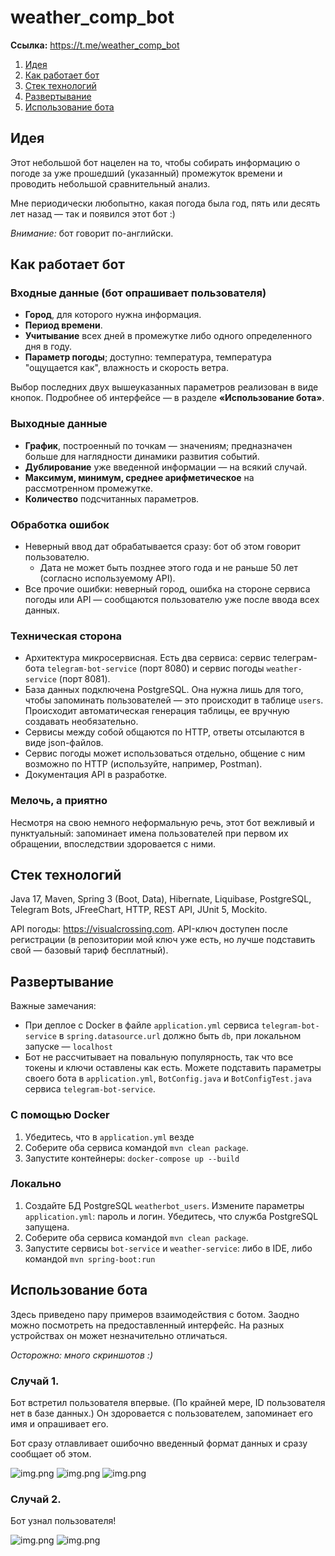 # weather_comp_bot

**Ссылка:** https://t.me/weather_comp_bot

1. [Идея](#идея)
2. [Как работает бот](#как-работает-бот)
3. [Стек технологий](#стек-технологий)
4. [Развертывание](#развертывание)
5. [Использование бота](#использование-бота)

## Идея
Этот небольшой бот нацелен на то, чтобы собирать информацию о погоде за уже прошедший (указанный) промежуток времени и проводить небольшой сравнительный анализ. 

Мне периодически любопытно, какая погода была год, пять или десять лет назад — так и появился этот бот :)

_Внимание:_ бот говорит по-английски.

## Как работает бот
### Входные данные (бот опрашивает пользователя)
* **Город**, для которого нужна информация.
* **Период времени**.
* **Учитывание** всех дней в промежутке либо одного определенного дня в году.
* **Параметр погоды**; доступно: температура, температура "ощущается как", влажность и скорость ветра.

Выбор последних двух вышеуказанных параметров реализован в виде кнопок. Подробнее об интерфейсе — в разделе **«Использование бота»**.

### Выходные данные
* **График**, построенный по точкам — значениям; предназначен больше для наглядности динамики развития событий.
* **Дублирование** уже введенной информации — на всякий случай.
* **Максимум, минимум, среднее арифметическое** на рассмотренном промежутке.
* **Количество** подсчитанных параметров.

### Обработка ошибок
* Неверный ввод дат обрабатывается сразу: бот об этом говорит пользователю.
  * Дата не может быть позднее этого года и не раньше 50 лет (согласно используемому API).
* Все прочие ошибки: неверный город, ошибка на стороне сервиса погоды или API — сообщаются пользователю уже после ввода всех данных.

### Техническая сторона
* Архитектура микросервисная. Есть два сервиса: сервис телеграм-бота `telegram-bot-service` (порт 8080) и сервис погоды `weather-service` (порт 8081).
* База данных подключена PostgreSQL. Она нужна лишь для того, чтобы запоминать пользователей — это происходит в таблице `users`. Происходит автоматическая генерация таблицы, ее вручную создавать необязательно.
* Сервисы между собой общаются по HTTP, ответы отсылаются в виде json-файлов.
* Сервис погоды может использоваться отдельно, общение с ним возможно по HTTP (используйте, например, Postman).
* Документация API в разработке.

### Мелочь, а приятно
Несмотря на свою немного неформальную речь, этот бот вежливый и пунктуальный: запоминает имена пользователей при первом их обращении, впоследствии здоровается с ними.

## Стек технологий
Java 17, Maven, Spring 3 (Boot, Data), Hibernate, Liquibase, PostgreSQL, Telegram Bots, JFreeChart, HTTP, REST API, JUnit 5, Mockito.

API погоды: https://visualcrossing.com. API-ключ доступен после регистрации (в репозитории мой ключ уже есть, но лучше подставить свой — базовый тариф бесплатный).

## Развертывание
Важные замечания:
* При деплое с Docker в файле `application.yml` сервиса `telegram-bot-service` в `spring.datasource.url` должно быть `db`, при локальном запуске — `localhost`
* Бот не рассчитывает на повальную популярность, так что все токены и ключи оставлены как есть. Можете подставить параметры своего бота в `application.yml`, `BotConfig.java` и `BotConfigTest.java` сервиса `telegram-bot-service`.

### С помощью Docker
1) Убедитесь, что в `application.yml` везде
2) Соберите оба сервиса командой `mvn clean package`.
2) Запустите контейнеры: `docker-compose up --build`

### Локально
1) Создайте БД PostgreSQL `weatherbot_users`. Измените параметры `application.yml`: пароль и логин. Убедитесь, что служба PostgreSQL запущена.
2) Соберите оба сервиса командой `mvn clean package`.
3) Запустите сервисы `bot-service` и `weather-service`: либо в IDE, либо командой `mvn spring-boot:run`

## Использование бота

Здесь приведено пару примеров взаимодействия с ботом. Заодно можно посмотреть на предоставленный интерфейс. На разных устройствах он может незначительно отличаться.

_Осторожно: много скриншотов :)_

### Случай 1.

Бот встретил пользователя впервые. (По крайней мере, ID пользователя нет в базе данных.) Он здоровается с пользователем, запоминает его имя и опрашивает его. 

Бот сразу отлавливает ошибочно введенный формат данных и сразу сообщает об этом.

![img.png](misc/case1-1.png)
![img.png](misc/case1-2.png)
![img.png](misc/case1-3.png)

### Случай 2.

Бот узнал пользователя! 

![img.png](misc/case2-1.png)
![img.png](misc/case2-2.png)
